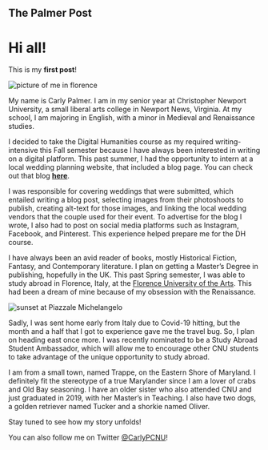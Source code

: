 The Palmer Post 
---

# **Hi all!** 


This is my **first post**!


![picture of me in florence](https://carlypcnu.github.io/carlypCNU/photos/profile.jpg) 

My name is Carly Palmer. I am in my senior year at Christopher Newport University, a small liberal arts college in Newport News, Virginia. At my school, I am majoring in English, with a minor in Medieval and Renaissance studies. 

I decided to take the Digital Humanities course as my required writing-intensive this Fall semester because I have always been interested in writing on a digital platform. This past summer, I had the opportunity to intern at a local wedding planning website, that included a blog page. You can check out that blog [**here**](https://myeasternshorewedding.com/category/vendor-spotlight/).

I was responsible for covering weddings that were submitted, which entailed writing a blog post, selecting images from their photoshoots to publish, creating alt-text for those images, and linking the local wedding vendors that the couple used for their event. To advertise for the blog I wrote, I also had to post on social media platforms such as Instagram, Facebook, and Pinterest. This experience helped prepare me for the DH course. 

I have always been an avid reader of books, mostly Historical Fiction, Fantasy, and Contemporary literature. I plan on getting a Master’s Degree in publishing, hopefully in the UK. This past Spring semester, I was able to study abroad in Florence, Italy, at the [Florence University of the Arts](https://fua.it/). This had been a dream of mine because of my obsession with the Renaissance. 

![sunset at Piazzale Michelangelo](https://carlypcnu.github.io/carlypCNU/photos/sunset.jpg) 

Sadly, I was sent home early from Italy due to Covid-19 hitting, but the month and a half that I got to experience gave me the travel bug. So, I plan on heading east once more. I was recently nominated to be a Study Abroad Student Ambassador, which will allow me to encourage other CNU students to take advantage of the unique opportunity to study abroad. 

I am from a small town, named Trappe, on the Eastern Shore of Maryland. I definitely fit the stereotype of a true Marylander since I am a lover of crabs and Old Bay seasoning. I have an older sister who also attended CNU and just graduated in 2019, with her Master’s in Teaching. I also have two dogs, a golden retriever named Tucker and a shorkie named Oliver. 

Stay tuned to see how my story unfolds!

You can also follow me on Twitter [@CarlyPCNU](https://twitter.com/CarlyPCNU)!
